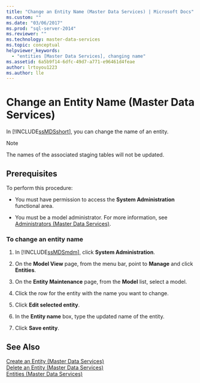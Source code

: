 ```yaml
---
title: "Change an Entity Name (Master Data Services) | Microsoft Docs"
ms.custom: ""
ms.date: "03/06/2017"
ms.prod: "sql-server-2014"
ms.reviewer: ""
ms.technology: master-data-services
ms.topic: conceptual
helpviewer_keywords: 
  - "entities [Master Data Services], changing name"
ms.assetid: 6a5b9f14-6dfc-49d7-a771-e96461d4feae
author: lrtoyou1223
ms.author: lle
---
```

# Change an Entity Name (Master Data Services)
  In [!INCLUDE[ssMDSshort](../includes/ssmdsshort-md.md)], you can change the name of an entity.  
  
> [!NOTE]  
>  The names of the associated staging tables will not be updated.  
  
## Prerequisites  
 To perform this procedure:  
  
-   You must have permission to access the **System Administration** functional area.  
  
-   You must be a model administrator. For more information, see [Administrators &#40;Master Data Services&#41;](administrators-master-data-services.md).  
  
### To change an entity name  
  
1.  In [!INCLUDE[ssMDSmdm](../includes/ssmdsmdm-md.md)], click **System Administration**.  
  
2.  On the **Model View** page, from the menu bar, point to **Manage** and click **Entities**.  
  
3.  On the **Entity Maintenance** page, from the **Model** list, select a model.  
  
4.  Click the row for the entity with the name you want to change.  
  
5.  Click **Edit selected entity**.  
  
6.  In the **Entity name** box, type the updated name of the entity.  
  
7.  Click **Save entity**.  
  
## See Also  
 [Create an Entity &#40;Master Data Services&#41;](create-an-entity-master-data-services.md)   
 [Delete an Entity &#40;Master Data Services&#41;](delete-an-entity-master-data-services.md)   
 [Entities &#40;Master Data Services&#41;](entities-master-data-services.md)  
  
  
